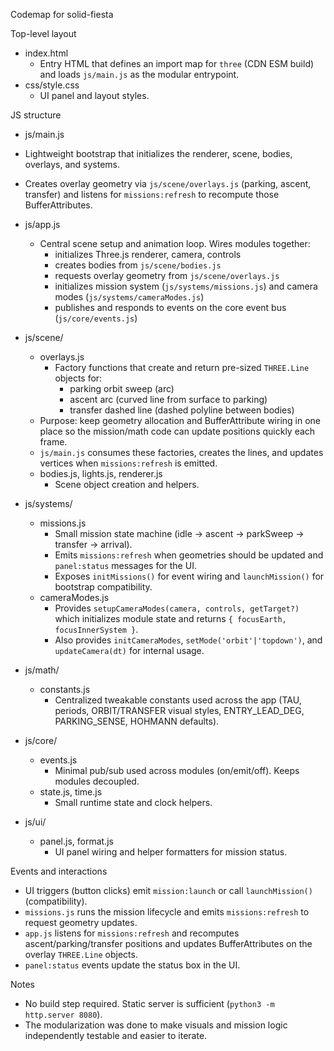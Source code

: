 Codemap for solid-fiesta

Top-level layout

- index.html
  - Entry HTML that defines an import map for `three` (CDN ESM build) and loads `js/main.js` as the modular entrypoint.
- css/style.css
  - UI panel and layout styles.

JS structure

 - js/main.js
  - Lightweight bootstrap that initializes the renderer, scene, bodies, overlays, and systems.
  - Creates overlay geometry via `js/scene/overlays.js` (parking, ascent, transfer) and listens for `missions:refresh` to recompute those BufferAttributes.

- js/app.js
  - Central scene setup and animation loop. Wires modules together:
    - initializes Three.js renderer, camera, controls
    - creates bodies from `js/scene/bodies.js`
    - requests overlay geometry from `js/scene/overlays.js`
    - initializes mission system (`js/systems/missions.js`) and camera modes (`js/systems/cameraModes.js`)
    - publishes and responds to events on the core event bus (`js/core/events.js`)

- js/scene/
  - overlays.js
    - Factory functions that create and return pre-sized `THREE.Line` objects for:
      - parking orbit sweep (arc)
      - ascent arc (curved line from surface to parking)
      - transfer dashed line (dashed polyline between bodies)
  - Purpose: keep geometry allocation and BufferAttribute wiring in one place so the mission/math code can update positions quickly each frame.
  - `js/main.js` consumes these factories, creates the lines, and updates vertices when `missions:refresh` is emitted.
  - bodies.js, lights.js, renderer.js
    - Scene object creation and helpers.

- js/systems/
  - missions.js
    - Small mission state machine (idle → ascent → parkSweep → transfer → arrival).
    - Emits `missions:refresh` when geometries should be updated and `panel:status` messages for the UI.
    - Exposes `initMissions()` for event wiring and `launchMission()` for bootstrap compatibility.
  - cameraModes.js
    - Provides `setupCameraModes(camera, controls, getTarget?)` which initializes module state and returns `{ focusEarth, focusInnerSystem }`.
    - Also provides `initCameraModes`, `setMode('orbit'|'topdown')`, and `updateCamera(dt)` for internal usage.

- js/math/
  - constants.js
    - Centralized tweakable constants used across the app (TAU, periods, ORBIT/TRANSFER visual styles, ENTRY_LEAD_DEG, PARKING_SENSE, HOHMANN defaults).

- js/core/
  - events.js
    - Minimal pub/sub used across modules (on/emit/off). Keeps modules decoupled.
  - state.js, time.js
    - Small runtime state and clock helpers.

- js/ui/
  - panel.js, format.js
    - UI panel wiring and helper formatters for mission status.

Events and interactions

- UI triggers (button clicks) emit `mission:launch` or call `launchMission()` (compatibility).
- `missions.js` runs the mission lifecycle and emits `missions:refresh` to request geometry updates.
- `app.js` listens for `missions:refresh` and recomputes ascent/parking/transfer positions and updates BufferAttributes on the overlay `THREE.Line` objects.
- `panel:status` events update the status box in the UI.

Notes

- No build step required. Static server is sufficient (`python3 -m http.server 8080`).
- The modularization was done to make visuals and mission logic independently testable and easier to iterate.
